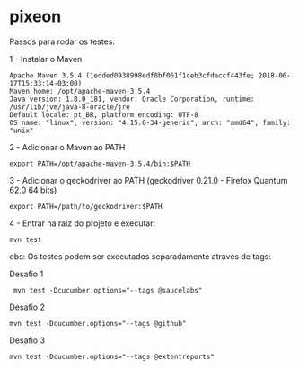# pixeon

Passos para rodar os testes:

1 - Instalar o Maven
```
Apache Maven 3.5.4 (1edded0938998edf8bf061f1ceb3cfdeccf443fe; 2018-06-17T15:33:14-03:00)
Maven home: /opt/apache-maven-3.5.4
Java version: 1.8.0_181, vendor: Oracle Corporation, runtime: /usr/lib/jvm/java-8-oracle/jre
Default locale: pt_BR, platform encoding: UTF-8
OS name: "linux", version: "4.15.0-34-generic", arch: "amd64", family: "unix"
```
2 - Adicionar o Maven ao PATH
```
export PATH=/opt/apache-maven-3.5.4/bin:$PATH
```

3 - Adicionar o geckodriver ao PATH (geckodriver 0.21.0 - Firefox Quantum 62.0 64 bits)
```
export PATH=/path/to/geckodriver:$PATH
```

4 - Entrar na raiz do projeto e executar:

```
mvn test
```

obs: Os testes podem ser executados separadamente através de tags:

Desafio 1
```
 mvn test -Dcucumber.options="--tags @saucelabs"

```
Desafio 2
```
mvn test -Dcucumber.options="--tags @github"
``` 
Desafio 3
```
mvn test -Dcucumber.options="--tags @extentreports"
``` 
